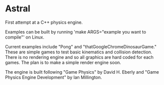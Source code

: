 # Astral
First attempt at a C++ physics engine. 

Examples can be built by running 'make ARGS="example you want to compile"' on Linux. 

Current examples include "Pong" and "thatGoogleChromeDinosaurGame." These are simple games to test basic kinematics and collision detection.
There is no rendering engine and so all graphics are hard coded for each games. The plan is to make a simple render engine soon.

The engine is built following "Game Physics" by David H. Eberly and "Game Physics Engine Development" by Ian Millington.
